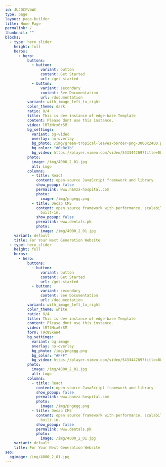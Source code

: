```yaml
---
id: JUJDCFVbWC
type: page
layout: page-builder
title: Home Page
permalink: /
thumbnail: ""
blocks:
  - type: hero_slider
    height: full
    heros:
      - hero:
          buttons:
            - button:
                variant: button
                content: Get Started
                url: /get-started
            - button:
                variant: secondary
                content: See Documentation
                url: /documentation
          variant: with_image_left_to_right
          color_theme: dark
          ratio: 8/4
          title: This is dev instance of edge-base Template
          content: Please dont use this instance.
          video: lRTtMcx6rSM
          bg_settings:
            variant: bg-video
            overlay: no-overlay
            bg_photo: /img/green-tropical-leaves-border-png-3000x2400.png
            bg_color: "#0e0e1b"
            bg_video: https://player.vimeo.com/video/543344269?title=0&portrait=0&byline=0&autoplay=1&muted=true&loop=1&quality=4k
          photo:
            image: /img/4000_2_01.jpg
            alt: Logo
          columns:
            - title: React
              content: open-source JavaScript framework and library
              show_popup: false
              permalink: www.hamza-hospital.com
              photo:
                image: /img/pngegg.png
            - title: Decap CMS
              content: open source framework with performance, scalability and security
                built-in.
              show_popup: false
              permalink: www.dentals.pk
              photo:
                image: /img/4000_2_01.jpg
    variant: default
    title: For Your Next Generation Website
  - type: hero_slider
    height: full
    heros:
      - hero:
          buttons:
            - button:
                variant: button
                content: Get Started
                url: /get-started
            - button:
                variant: secondary
                content: See Documentation
                url: /documentation
          variant: with_image_left_to_right
          color_theme: white
          ratio: 8/4
          title: This is dev instance of edge-base Template
          content: Please dont use this instance.
          video: lRTtMcx6rSM
          form: T9c8SkeW4
          bg_settings:
            variant: bg-image
            overlay: no-overlay
            bg_photo: /img/pngegg.png
            bg_color: "#FFF"
            bg_video: https://player.vimeo.com/video/543344269?title=0&portrait=0&byline=0&autoplay=1&muted=true&loop=1
          photo:
            image: /img/4000_2_01.jpg
            alt: Logo
          columns:
            - title: React
              content: open-source JavaScript framework and library
              show_popup: false
              permalink: www.hamza-hospital.com
              photo:
                image: /img/pngegg.png
            - title: Decap CMS
              content: open source framework with performance, scalability and security
                built-in.
              show_popup: false
              permalink: www.dentals.pk
              photo:
                image: /img/4000_2_01.jpg
    variant: default
    title: For Your Next Generation Website
seo:
  ogimage: /img/4000_2_01.jpg
---
```

